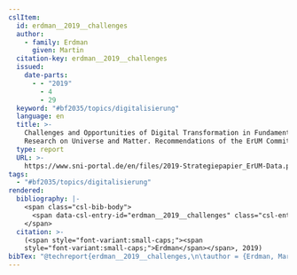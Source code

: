 ```yaml
---
cslItem:
  id: erdman__2019__challenges
  author:
    - family: Erdman
      given: Martin
  citation-key: erdman__2019__challenges
  issued:
    date-parts:
      - - "2019"
        - 4
        - 29
  keyword: "#bf2035/topics/digitalisierung"
  language: en
  title: >-
    Challenges and Opportunities of Digital Transformation in Fundamental
    Research on Universe and Matter. Recommendations of the ErUM Committees
  type: report
  URL: >-
    https://www.sni-portal.de/en/files/2019-Strategiepapier_ErUM-Data.pdf/at_download/file
tags:
  - "#bf2035/topics/digitalisierung"
rendered:
  bibliography: |-
    <span class="csl-bib-body">
      <span data-csl-entry-id="erdman__2019__challenges" class="csl-entry"><span class='author-bib'>Erdman</span>. <span class='date-bib'>(2019)</span>. <span class='title'><i><b><span style="font-style:normal;">Challenges and Opportunities of Digital Transformation in Fundamental Research on Universe and Matter. Recommendations of the ErUM Committees</span></b></i></span>. <span class='URL'><a href='https://www.sni-portal.de/en/files/2019-Strategiepapier_ErUM-Data.pdf/at_download/file'>LINK</a></span></span>
    </span>
  citation: >-
    (<span style="font-variant:small-caps;"><span
    style="font-variant:small-caps;">Erdman</span></span>, 2019)
bibTex: "@techreport{erdman__2019__challenges,\n\tauthor = {Erdman, Martin},\n\tyear = {2019},\n\tmonth = {apr 29},\n\ttitle = {Challenges and {Opportunities} of {Digital} {Transformation} in {Fundamental} {Research} on {Universe} and {Matter}. {Recommendations} of the {ErUM} {Committees}},\n\thowpublished = {https://www.sni-portal.de/en/files/2019-Strategiepapier\\textunderscore{}ErUM-Data.pdf/at\\textunderscore{}download/file},\n}\n\n"
---
```

